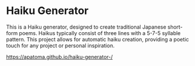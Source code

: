 # Haiku Generator

This is a Haiku generator, designed to create traditional Japanese short-form poems. Haikus typically consist of three lines with a 5-7-5 syllable pattern. This project allows for automatic haiku creation, providing a poetic touch for any project or personal inspiration.

https://apatoma.github.io/haiku-generator-/
